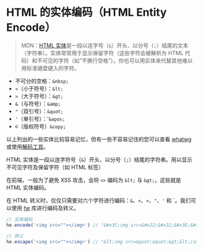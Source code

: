 # HTML 的实体编码（HTML Entity Encode）

> MDN：[HTML 实体](https://developer.mozilla.org/zh-CN/docs/Glossary/Entity)是一段以连字号（`&`）开头、以分号（`;`）结尾的文本（字符串）。实体常常用于显示保留字符（这些字符会被解析为 HTML 代码）和不可见的字符（如“不换行空格”）。你也可以用实体来代替其他难以用标准键盘键入的字符。

- 不可分的空格：`&nbsp;`
- `<`（小于符号）：`&lt;`
- `>`（大于符号）：`&gt;`
- `&`（与符号）：`&amp;`
- `"`（双引号）：`&quot;`
- `'`（单引号）：'`&apos;`
- `©`（版权符号）`&copy;`

以上列出的一些实体比较容易记忆，但有一些不容易记住的您可以查看 [whatwg](https://html.spec.whatwg.org/multipage/named-characters.html#named-character-references) 或使用[解码工具](https://mothereff.in/html-entities)。

HTML 实体是一段以连字符号（`&`）开头、以分号（`;`）结尾的字符串。用以显示不可见字符及保留字符（如 HTML 标签）

在前端，一般为了避免 XSS 攻击，会将 `<>` 编码为 `&lt;` 与 `&gt;`，这些就是 HTML 实体编码。

在 HTML 转义时，仅仅只需要对六个字符进行编码：`&`、`<`、`>`、`"`、`'` 和 `。我们可以使用 [he](https://www.npmjs.com/package/he) 库进行编码及转义。

```js
// 实体编码
he.encode('<img src=""></img>') // "&#x3C;img src=&#x22;&#x22;&#x3E;&#x3C;/img&#x3E;"

// 转义
he.escape('<img src=""></img>') // "&lt;img src=&quot;&quot;&gt;&lt;/img&gt;"
```
